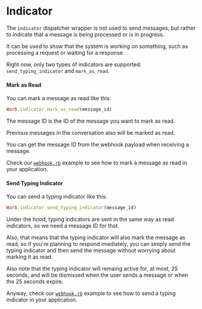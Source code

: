 # Indicator

The `indicator` dispatcher wrapper is not used to send messages, but rather to indicate that a message is being processed or is in progress.

It can be used to show that the system is working on something, such as processing a request or waiting for a response.

Right now, only two types of indicators are supported: `send_typing_indicator` and `mark_as_read`.

#### Mark as Read

You can mark a message as read like this:

```ruby
Warb.indicator.mark_as_read(message_id)
```

The message ID is the ID of the message you want to mark as read.

Previous messages in the conversation also will be marked as read.

You can get the message ID from the webhook payload when receiving a message.

Check our [`webhook.rb`](../../examples/webhook.rb) example to see how to mark a message as read in your application.

#### Send Typing Indicator

You can send a typing indicator like this:

```ruby
Warb.indicator.send_typing_indicator(message_id)
```

Under the hood, typing indicators are sent in the same way as read indicators, so we need a message ID for that.

Also, that means that the typing indicator will also mark the message as read, so if you're planning to respond imediately, you can simply send the typing indicator and then send the message without worrying about marking it as read.

Also note that the typing indicator will remaing active for, at most, 25 seconds, and will be dismissed when the user sends a message or when the 25 seconds expire.

Anyway, check our [`webhook.rb`](../../examples/webhook.rb) example to see how to send a typing indicator in your application.